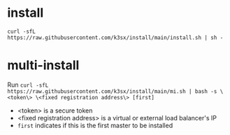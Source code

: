 # install

`curl -sfL https://raw.githubusercontent.com/k3sx/install/main/install.sh | sh -`

# multi-install

Run `curl -sfL https://raw.githubusercontent.com/k3sx/install/main/mi.sh | bash -s \<token\> \<fixed registration address\> [first]`

- \<token\> is a secure token
- \<fixed registration address\> is a virtual or external load balancer's IP
- `first` indicates if this is the first master to be installed
